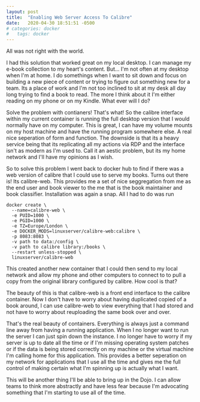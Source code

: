 ```yaml
---
layout: post
title:  "Enabling Web Server Access To Calibre"
date:   2020-04-30 18:51:51 -0500
# categories: docker
#   tags: docker
---
```

All was not right with the world. 

I had this solution that worked great on my local desktop. I can manage my e-book collection to my heart's content. But... I'm not often at my desktop when I'm at home. I do somethings when I want to sit down and focus on building a new piece of content or trying to figure out something new for a team. Its a place of work and I'm not too inclined to sit at my desk all day long trying to find a book to read. The more I think about it I'm either reading on my phone or on my Kindle. What ever will I do? 

Solve the problem with contianers! That's what! So the calibre interface within my current container is running the full desktop version that I would normally have on my computer. This is great, I can have my volume mounts on my host machine and have the running program somewhere else. A real nice seperation of form and function. The downside is that its a heavy service being that its replicating all my actions via RDP and the interface isn't as modern as I'm used to. Call it an aestic problem, but its my home network and I'll have my opinions as I wish. 

So to solve this problem I went back to docker hub to find if there was a web version of calibre that I could use to serve my books. Turns out there is! Its calibre-web. This provides me a set of nice seggregation from me as the end user and book viewer to the me that is the book maintainer and book classifier. Installation was again a snap. All I had to do was run 

```
docker create \
  --name=calibre-web \
  -e PUID=1000 \
  -e PGID=1000 \
  -e TZ=Europe/London \
  -e DOCKER_MODS=linuxserver/calibre-web:calibre \
  -p 8083:8083 \
  -v path to data:/config \
  -v path to calibre library:/books \
  --restart unless-stopped \
  linuxserver/calibre-web
  ```

  This created another new container that I could then send to my local network and allow my phone and other computers to connect to to pull a copy from the original library configured by calibre. How cool is that? 

  The beauty of this is that calibre-web is a front end interface to the calibre container. Now I don't have to worry about having duplicated copied of a book around, I can use calibre-web to view everything that I had stored and not have to worry about reuploading the same book over and over. 

  That's the real beauty of containers. Everything is always just a command line away from having a running application. When I no longer want to run the server I can just spin down the instance. I no longer have to worry if my server is up to date all the time or if I'm missing operating system patches or if the data is being stored correctly on my machine or the virtual machine I'm calling home for this application. This provides a better seperation on my network for applications that I use all the time and gives me the full control of making certain what I'm spinning up is actually what I want. 

  This will be another thing I'll be able to bring up in the Dojo. I can allow teams to think more abstractly and have less fear because I'm advocating something that I'm starting to use all of the time. 